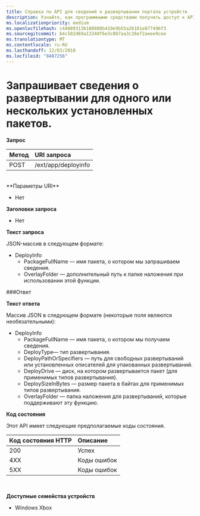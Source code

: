 ```yaml
---
title: Справка по API для сведений о развертывании портала устройств
description: Узнайте, как программными средствами получить доступ к API для сведений о развертывании.
ms.localizationpriority: medium
ms.openlocfilehash: c44089313b100880b419e9b55a26101e877496f3
ms.sourcegitcommit: b4c502d69a13340f6e3c887aa3c26ef2aeee9cee
ms.translationtype: MT
ms.contentlocale: ru-RU
ms.lasthandoff: 12/03/2018
ms.locfileid: "8487256"
---
```

# <a name="requests-deployment-information-for-one-or-more-installed-packages"></a>Запрашивает сведения о развертывании для одного или нескольких установленных пакетов.

**Запрос**

Метод      | URI запроса
:------     | :------
POST | /ext/app/deployinfo
<br />
**Параметры URI**

 - Нет

**Заголовки запроса**

- Нет

**Текст запроса**

JSON-массив в следующем формате:

* DeployInfo
  * PackageFullName — имя пакета, о котором мы запрашиваем сведения.
  * OverlayFolder — дополнительный путь к папке наложения при использовании этой функции.

###<a name="response"></a>Ответ

**Текст ответа**

Массив JSON в следующем формате (некоторые поля являются необязательными):

* DeployInfo
  * PackageFullName — имя пакета, о котором мы получаем сведения.
  * DeployType— тип развертывания.
  * DeployPathOrSpecifiers — путь для свободных развертываний или установленных описателей для упакованных развертываний.
  * DeployDrive — диск, на котором развертывается пакет (для применимых типов развертывания).
  * DeploySizeInBytes — размер пакета в байтах для применимых типов развертывания.
  * OverlayFolder — папка наложения для развертываний, которые поддерживают эту функцию.

**Код состояния**

Этот API имеет следующие предполагаемые коды состояния.

Код состояния HTTP      | Описание
:------     | :-----
200 | Успех
4XX | Коды ошибок
5XX | Коды ошибок
<br />

**Доступные семейства устройств**

* Windows Xbox